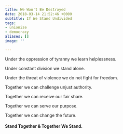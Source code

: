 ```yaml
---
title: We Won't Be Destroyed
date: 2018-03-14 21:52:46 +0000
subtitle: If We Stand Undivided
tags:
- unionize
- democracy
aliases: []
image: ''

---
```

Under the oppression of tyranny we learn helplessness.

Under constant division we stand alone.

Under the threat of violence we do not fight for freedom.

Together we can challenge unjust authority.

Together we can receive our fair share.

Together we can serve our purpose.

Together we can change the future.

#### **Stand Together & Together We Stand.**